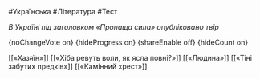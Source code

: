 #Українська #Література #Тест

*В Україні під заголовком «Пропаща сила» опубліковано твір*

{noChangeVote on}
{hideProgress on}
{shareEnable off}
{hideCount on}

[[«Хазяїн»]]
[[«Хіба ревуть воли, як ясла повні?»]]
[[«Людина»]]
[[«Тіні забутих предків»]]
[[«Камінний хрест»]]
